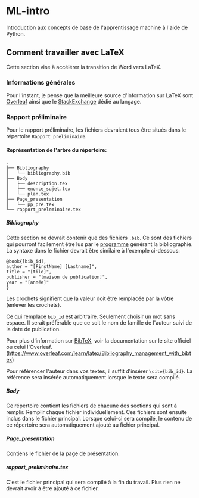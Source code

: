 # ML-intro

Introduction aux concepts de base de l'apprentissage machine à l'aide de Python.

## Comment travailler avec LaTeX

Cette section vise à accélérer la transition de Word vers LaTeX.

### Informations générales

Pour l'instant, je pense que la meilleure source d'information sur LaTeX sont
[Overleaf](https://www.overleaf.com/learn) ainsi que le 
[StackExchange](https://tex.stackexchange.com/) dédié au langage.

### Rapport préliminaire

Pour le rapport préliminaire, les fichiers devraient tous être situés dans le
répertoire `Rapport_preliminaire`.

#### Représentation de l'arbre du répertoire:

```
.
├── Bibliography
│   └── bibliography.bib
├── Body
│   ├── description.tex
│   ├── enonce_sujet.tex
│   └── plan.tex
├── Page_presentation
│   └── pp_pre.tex
└── rapport_preleminaire.tex
```

##### Bibliography

Cette section ne devrait contenir que des fichiers `.bib`. Ce sont des fichiers
qui pourront facilement être lus par le [programme](http://www.bibtex.org/) 
générant la bibliographie. La syntaxe dans le fichier devrait être similaire à
l'exemple ci-dessous:

``` 
@book{[bib_id], 
author = "[FirstName] [Lastname]",
title = "[tile]",
publisher = "[maison de publication]",
year = "[année]"
}
```

Les crochets signifient que la valeur doit être remplacée par la vôtre (enlever 
les crochets).

Ce qui remplace `bib_id` est arbitraire. Seulement choisir un mot sans espace.
Il serait préférable que ce soit le nom de famille de l'auteur suivi de la
date de publication.

Pour plus d'information sur [BibTeX](http://www.bibtex.org/), voir la
documentation sur le site officiel ou celui l'Overleaf.
(https://www.overleaf.com/learn/latex/Bibliography_management_with_bibtex)

Pour référencer l'auteur dans vos textes, il suffit d'insérer `\cite{bib_id}`.
La référence sera insérée automatiquement lorsque le texte sera compilé.

##### Body

Ce répertoire contient les fichiers de chacune des sections qui sont à remplir.
Remplir chaque fichier individuellement. Ces fichiers sont ensuite inclus dans
le fichier principal. Lorsque celui-ci sera compilé, le contenu de ce répertoire
sera automatiquement ajouté au fichier principal.

##### Page_presentation

Contiens le fichier de la page de présentation.

##### rapport_preliminaire.tex

C'est le fichier principal qui sera compilé à la fin du travail. Plus rien ne
devrait avoir à être ajouté à ce fichier.

